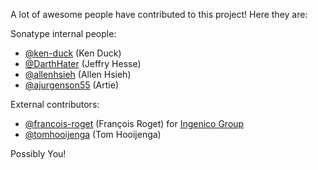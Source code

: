 A lot of awesome people have contributed to this project! Here they are:

Sonatype internal people:

- [@ken-duck](https://github.com/ken-duck/) (Ken Duck)
- [@DarthHater](https://github.com/darthhater/) (Jeffry Hesse)
- [@allenhsieh](https://github.com/allenhsieh) (Allen Hsieh)
- [@ajurgenson55](https://github.com/ajurgenson55) (Artie)

External contributors:

- [@francois-roget](https://github.com/francois-roget) (François Roget) for [Ingenico Group](https://github.com/ingenico-group)
- [@tomhooijenga](https://github.com/tomhooijenga) (Tom Hooijenga)

Possibly You!
